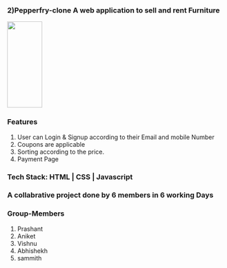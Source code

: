 
  
  
  <h3> 2)Pepperfry-clone  A web application to sell and rent Furniture</h3>
      <img src="https://savinghop.in/wp-content/uploads/2016/08/Pepperfry-Coupons.jpg" height="200px" width="40%">
<div>
   <h3>Features</h3>
  <ol>
  <li>User can Login & Signup according to their Email and mobile Number</li>
  <li>Coupons are applicable</li>
  <li>Sorting according to the price.</li>
   <li>Payment Page</li>
</ol>
 </div>
 <h3>Tech Stack: HTML | CSS | Javascript</h3>
 
  <div>
  <h3>A collabrative project done by 6 members in 6 working Days</h3>
   <h3>Group-Members</h3>
  <ol>
   <li>Prashant</li>
  <li>Aniket</li>
  <li>Vishnu</li>
  <li>Abhishekh</li>
   <li>sammith</li>

</ol>
  
    
